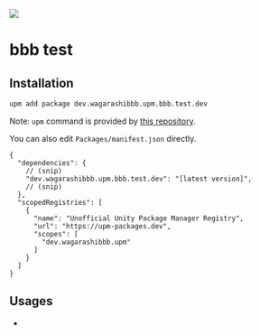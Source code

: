 ![](https://github.com/bbb-behabeer/bbb.test.dev/workflows/Publish%20UPM%20Package/badge.svg)

# bbb test

## Installation

```bash
upm add package dev.wagarashibbb.upm.bbb.test.dev
```

Note: `upm` command is provided by [this repository](https://github.com/upm-packages/upm-cli).

You can also edit `Packages/manifest.json` directly.

```jsonc
{
  "dependencies": {
    // (snip)
    "dev.wagarashibbb.upm.bbb.test.dev": "[latest version]", 
    // (snip)
  },
  "scopedRegistries": [
    {
      "name": "Unofficial Unity Package Manager Registry",
      "url": "https://upm-packages.dev",
      "scopes": [
        "dev.wagarashibbb.upm"
      ]
    }
  ]
}
```

## Usages

* 
